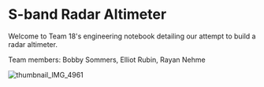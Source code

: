 # S-band Radar Altimeter
Welcome to Team 18's engineering notebook detailing our attempt to build a radar altimeter.

Team members: Bobby Sommers, Elliot Rubin, Rayan Nehme

![thumbnail_IMG_4961](https://github.com/ear0/ECE445_Team18/assets/43094785/8fa65881-1328-4ddf-8464-9ecf2115627c)
